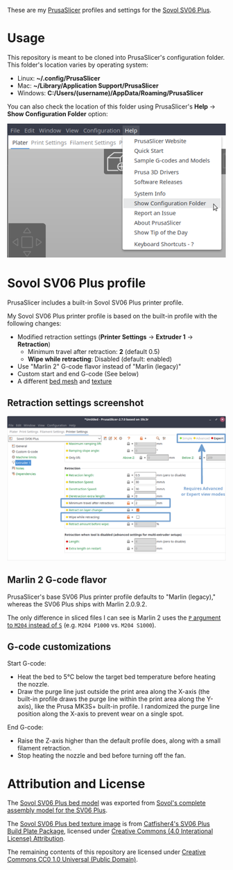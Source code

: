 These are my [PrusaSlicer][prusaslicer] profiles and settings for the
[Sovol SV06 Plus][sovol-sv06-plus].

# Usage

This repository is meant to be cloned into PrusaSlicer's configuration folder.
This folder's location varies by operating system:

* Linux: **~/.config/PrusaSlicer**
* Mac: **~/Library/Application Support/PrusaSlicer**
* Windows: **C:/Users/(username)/AppData/Roaming/PrusaSlicer**

You can also check the location of this folder using PrusaSlicer's **Help** -> **Show
Configuration Folder** option:

![PrusaSlicer menu screenshot of Show Configuration Folder option](.smkent/screenshot-help-conf-folder.png)

# Sovol SV06 Plus profile

PrusaSlicer includes a built-in Sovol SV06 Plus printer profile.

My Sovol SV06 Plus printer profile is based on the built-in profile with the
following changes:

* Modified retraction settings (**Printer Settings** -> **Extruder 1** ->
  **Retraction**)
  * Minimum travel after retraction: **2** (default 0.5)
  * **Wipe while retracting**: Disabled (default: enabled)
* Use "Marlin 2" G-code flavor instead of "Marlin (legacy)"
* Custom start and end G-code (See below)
* A different [bed mesh](printer/beds/sovol-sv06-plus-model.stl)
  and [texture](printer/beds/sovol-sv06-plus-texture-white-logo.png)

## Retraction settings screenshot

![PrusaSlicer retraction settings changes screenshot](.smkent/screenshot-printer-extruder-retraction-settings.png)

## Marlin 2 G-code flavor

PrusaSlicer's base SV06 Plus printer profile defaults to "Marlin (legacy),"
whereas the SV06 Plus ships with Marlin 2.0.9.2.

The only difference in sliced files I can see is Marlin 2 uses the
[`P` argument to `M204` instead of `S`][marlin-m204]
(e.g. `M204 P1000` vs. `M204 S1000`).

## G-code customizations

Start G-code:

* Heat the bed to 5°C below the target bed temperature before heating the
  nozzle.
* Draw the purge line just outside the print area along the X-axis (the built-in
  profile draws the purge line within the print area along the Y-axis), like the
  Prusa MK3S+ built-in profile. I randomized the purge line position
  along the X-axis to prevent wear on a single spot.

End G-code:

* Raise the Z-axis higher than the default profile does, along with a small
  filament retraction.
* Stop heating the nozzle and bed before turning off the fan.

# Attribution and License

The [Sovol SV06 Plus bed model](printer/beds/sovol-sv06-plus-model.stl) was exported from
[Sovol's complete assembly model for the SV06 Plus][sovol-sv06-plus-complete-assembly-model].

The [Sovol SV06 Plus bed texture image](printer/beds/sovol-sv06-plus-texture-white-logo.png)
is from
[Catfisher4's SV06 Plus Build Plate Package][catfisher4-sv06-plus-build-plate-package],
licensed under
[Creative Commons (4.0 Interational License) Attribution][cc-by-4.0].

The remaining contents of this repository are licensed under
[Creative Commons CC0 1.0 Universal (Public Domain)][license].


[catfisher4-sv06-plus-build-plate-package]: https://www.printables.com/model/534551-sovol-sv06-plus-build-plate-package-texture-and-mo
[cc-by-4.0]: http://creativecommons.org/licenses/by/4.0/
[license]: http://creativecommons.org/publicdomain/zero/1.0/
[marlin-m204]: https://marlinfw.org/docs/gcode/M204.html
[prusaslicer]: https://www.prusa3d.com/page/prusaslicer_424/
[sovol-sv06-plus-complete-assembly-model]: https://github.com/Sovol3d/SV06-PLUS/blob/master/SV06%20PLUS%203D/STEP/SV06%20Plus%20Complete%20Assembly%20300x300x340.rar
[sovol-sv06-plus]: https://www.sovol3d.com/products/sovol-sv06-plus-fully-open-source-3d-printer-with-linear-rail-structure
